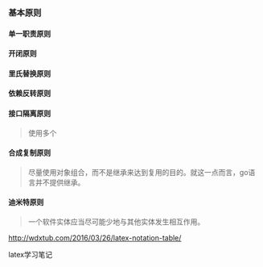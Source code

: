 ### 基本原则
#### 单一职责原则
#### 开闭原则
#### 里氏替换原则
#### 依赖反转原则
#### 接口隔离原则

> 使用多个

#### 合成复制原则
> 尽量使用对象组合，而不是继承来达到复用的目的。就这一点而言，go语言并不提供继承。

#### 迪米特原则
> 一个软件实体应当尽可能少地与其他实体发生相互作用。

<http://wdxtub.com/2016/03/26/latex-notation-table/>

latex学习笔记

